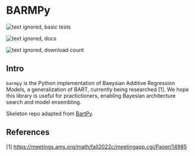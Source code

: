 
# BARMPy

![text ignored, basic tests](https://github.com/dvbuntu/barmpy/actions/workflows/test-barmpy.yml/badge.svg)

![text ignored, docs](https://github.com/dvbuntu/barmpy/actions/workflows/pages/pages-build-deployment/badge.svg)

![text ignored, download count](https://img.shields.io/github/downloads/dvbuntu/barmpy/total.svg)

## Intro

`barmpy` is the Python implementation of Baeysian Additive Regression Models, a generalization of BART, currently being researched [1].  We hope this library is useful for practictioners, enabling Bayesian architecture search and model ensembling.

Skeleton repo adapted from [BartPy](https://github.com/JakeColtman/bartpy).

## References

 [1] https://meetings.ams.org/math/fall2022c/meetingapp.cgi/Paper/14985
